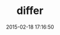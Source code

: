 ---
layout: post
title:  "differ"
repo:   "pvande/differ"
date:   2015-02-18 17:16:50
gemurl: http://github.com/pvande/differ
---